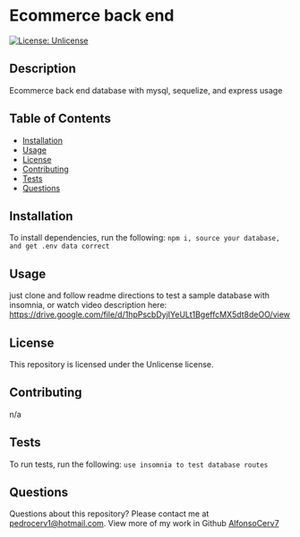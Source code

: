 # Ecommerce back end
[![License: Unlicense](https://img.shields.io/badge/license-Unlicense-blue.svg)](http://unlicense.org/)
## Description
Ecommerce back end database with mysql, sequelize, and express usage
## Table of Contents
* [Installation](#installation)
* [Usage](#usage)
* [License](#license)
* [Contributing](#contributing)
* [Tests](#tests)
* [Questions](#questions)
## Installation
To install dependencies, run the following:
`
npm i, source your database, and get .env data correct
`
## Usage
just clone and follow readme directions to test a sample database with insomnia, or watch video description here: https://drive.google.com/file/d/1hpPscbDyjIYeULt1BgeffcMX5dt8deOO/view
## License
This repository is licensed under the Unlicense license.
## Contributing
n/a
## Tests
To run tests, run the following:
`
use insomnia to test database routes
`
## Questions
Questions about this repository? Please contact me at [pedrocerv1@hotmail.com](mailto:pedrocerv1@hotmail.com). View more of my work in Github [AlfonsoCerv7](https://github.com/AlfonsoCerv7) 
